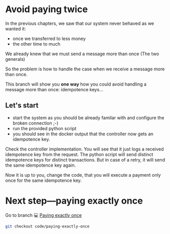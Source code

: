 # Avoid paying twice

In the previous chapters, we saw that our system never behaved as we wanted it:
* once we transferred to less money
* the other time to much

We already knew that we must send a message more than once (The two generals)

So the problem is how to handle the case when we receive a message more than once.

This branch will show you **one way** how you could avoid handling a message more than once: idempotence keys...

## Let's start

* start the system as you should be already familar with and configure the broken connection ;-)
* run the provided python script
* you should see in the docker output that the controller now gets an idempotence key.

Check the controller implementation. You will see that it just logs a received idempotence key from the request. The python script will send distinct idempotence keys for distinct transactions. But in case of a retry, it will send the same idempotence key again.

Now it is up to you, change the code, that you will execute a payment only once for the same idempotence key.

# Next step—paying exactly once
Go to branch :computer: [Paying exactly once](https://github.com/in-der-kothe/exactly-once-semantics/tree/code/paying-exactly-once)

```bash
git checkout code/paying-exactly-once
```

